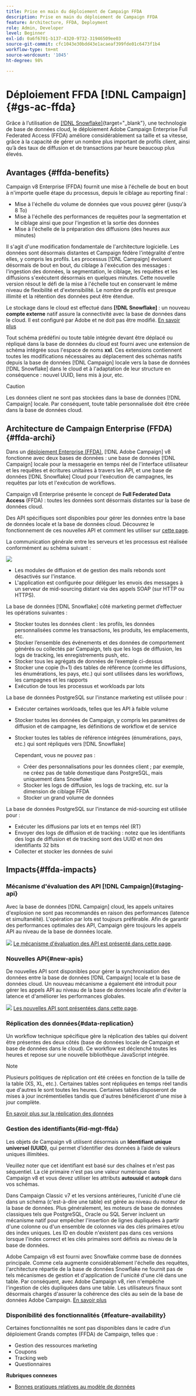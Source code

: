 ```yaml
---
title: Prise en main du déploiement de Campaign FFDA
description: Prise en main du déploiement de Campaign FFDA
feature: Architecture, FFDA, Deployment
role: Admin, Developer
level: Beginner
exl-id: 0a6f6701-b137-4320-9732-31946509ee03
source-git-commit: cfc1043e30bdd43e1acaeaf399fde01c6473f1b4
workflow-type: tm+mt
source-wordcount: '1045'
ht-degree: 98%

---
```


# Déploiement FFDA [!DNL Campaign] {#gs-ac-ffda}

Grâce à l’utilisation de [[!DNL Snowflake]](https://www.snowflake.com/){target="_blank"}, une technologie de base de données cloud, le déploiement Adobe Campaign Enterprise Full Federated Access (FFDA) améliore considérablement sa taille et sa vitesse, grâce à la capacité de gérer un nombre plus important de profils client, ainsi qu’à des taux de diffusion et de transactions par heure beaucoup plus élevés.

## Avantages {#ffda-benefits}

Campaign v8 Enterprise (FFDA) fournit une mise à l&#39;échelle de bout en bout à n&#39;importe quelle étape du processus, depuis le ciblage au reporting final :

* Mise à l&#39;échelle du volume de données que vous pouvez gérer (jusqu&#39;à 8 To)
* Mise à l&#39;échelle des performances de requêtes pour la segmentation et le ciblage ainsi que pour l&#39;ingestion et la sortie des données
* Mise à l&#39;échelle de la préparation des diffusions (des heures aux minutes)

Il s&#39;agit d&#39;une modification fondamentale de l&#39;architecture logicielle. Les données sont désormais distantes et Campaign fédère l&#39;intégralité d&#39;entre elles, y compris les profils. Les processus [!DNL Campaign] évoluent désormais de bout en bout, du ciblage à l&#39;exécution des messages : l&#39;ingestion des données, la segmentation, le ciblage, les requêtes et les diffusions s&#39;exécutent désormais en quelques minutes. Cette nouvelle version résout le défi de la mise à l&#39;échelle tout en conservant le même niveau de flexibilité et d&#39;extensibilité. Le nombre de profils est presque illimité et la rétention des données peut être étendue.

Le stockage dans le cloud est effectué dans **[!DNL Snowflake]** : un nouveau **compte externe** natif assure la connectivité avec la base de données dans le cloud. Il est configuré par Adobe et ne doit pas être modifié. [En savoir plus](../config/external-accounts.md)

Tout schéma prédéfini ou toute table intégrée devant être déplacé ou répliqué dans la base de données du cloud est fourni avec une extension de schéma intégrée sous l&#39;espace de noms **xxl**. Ces extensions contiennent toutes les modifications nécessaires au déplacement des schémas natifs depuis la base de données [!DNL Campaign] locale vers la base de données [!DNL Snowflake] dans le cloud et à l&#39;adaptation de leur structure en conséquence : nouvel UUID, liens mis à jour, etc.

>[!CAUTION]
>
> Les données client ne sont pas stockées dans la base de données [!DNL Campaign] locale. Par conséquent, toute table personnalisée doit être créée dans la base de données cloud.
>

## Architecture de Campaign Enterprise (FFDA){#ffda-archi}

Dans un [déploiement Enterprise (FFDA)](../architecture/enterprise-deployment.md), [!DNL Adobe Campaign] v8 fonctionne avec deux bases de données : une base de données [!DNL Campaign] locale pour la messagerie en temps réel de l&#39;interface utilisateur et les requêtes et écritures unitaires à travers les API, et une base de données [!DNL Snowflake] Cloud pour l&#39;exécution de campagnes, les requêtes par lots et l&#39;exécution de workflows.

Campaign v8 Enterprise présente le concept de **Full Federated Data Access** (FFDA) : toutes les données sont désormais distantes sur la base de données cloud.

Des API spécifiques sont disponibles pour gérer les données entre la base de données locale et la base de données cloud. Découvrez le fonctionnement de ces nouvelles API et comment les utiliser sur [cette page](new-apis.md).

La communication générale entre les serveurs et les processus est réalisée conformément au schéma suivant :

![](assets/architecture.png)

* Les modules de diffusion et de gestion des mails rebonds sont désactivés sur l&#39;instance.
* L&#39;application est configurée pour déléguer les envois des messages à un serveur de mid-sourcing distant via des appels SOAP (sur HTTP ou HTTPS).

La base de données [!DNL Snowflake] côté marketing permet d’effectuer les opérations suivantes :

* Stocker toutes les données client : les profils, les données personnalisées comme les transactions, les produits, les emplacements, etc.
* Stocker l’ensemble des événements et des données de comportement générés ou collectés par Campaign, tels que les logs de diffusion, les logs de tracking, les enregistrements push, etc.
* Stocker tous les agrégats de données de l’exemple ci-dessus
* Stocker une copie (h+1) des tables de référence (comme les diffusions, les énumérations, les pays, etc.) qui sont utilisées dans les workflows, les campagnes et les rapports
* Exécution de tous les processus et workloads par lots


La base de données PostgreSQL sur l&#39;instance marketing est utilisée pour :

* Exécuter certaines workloads, telles que les API à faible volume
* Stocker toutes les données de Campaign, y compris les paramètres de diffusion et de campagne, les définitions de workflow et de service
* Stocker toutes les tables de référence intégrées (énumérations, pays, etc.) qui sont répliqués vers [!DNL Snowflake]

  Cependant, vous ne pouvez pas :
   * Créer des personnalisations pour les données client ; par exemple, ne créez pas de table domestique dans PostgreSQL, mais uniquement dans Snowflake
   * Stocker les logs de diffusion, les logs de tracking, etc. sur la dimension de ciblage FFDA
   * Stocker un grand volume de données


La base de données PostgreSQL sur l&#39;instance de mid-sourcing est utilisée pour :

* Exécuter les diffusions par lots et en temps réel (RT)
* Envoyer des logs de diffusion et de tracking : notez que les identifiants des logs de diffusion et de tracking sont des UUID et non des identifiants 32 bits
* Collecter et stocker les données de suivi


## Impacts{#ffda-impacts}

### Mécanisme d&#39;évaluation des API [!DNL Campaign]{#staging-api}

Avec la base de données [!DNL Campaign] cloud, les appels unitaires d&#39;explosion ne sont pas recommandés en raison des performances (latence et simultanéité). L&#39;opération par lots est toujours préférable. Afin de garantir des performances optimales des API, Campaign gère toujours les appels API au niveau de la base de données locale.

![](../assets/do-not-localize/glass.png) [Le mécanisme d&#39;évaluation des API est présenté dans cette page](staging.md).

### Nouvelles API{#new-apis}

De nouvelles API sont disponibles pour gérer la synchronisation des données entre la base de données [!DNL Campaign] locale et la base de données cloud. Un nouveau mécanisme a également été introduit pour gérer les appels API au niveau de la base de données locale afin d&#39;éviter la latence et d&#39;améliorer les performances globales.

![](../assets/do-not-localize/glass.png) [Les nouvelles API sont présentées dans cette page](new-apis.md).


### Réplication des données{#data-replication}

Un workflow technique spécifique gère la réplication des tables qui doivent être présentes des deux côtés (base de données locale de Campaign et base de données dans le cloud). Ce workflow est déclenché toutes les heures et repose sur une nouvelle bibliothèque JavaScript intégrée.

>[!NOTE]
>
> Plusieurs politiques de réplication ont été créées en fonction de la taille de la table (XS, XL, etc.).
> Certaines tables sont répliquées en temps réel tandis que d&#39;autres le sont toutes les heures. Certaines tables disposeront de mises à jour incrémentielles tandis que d&#39;autres bénéficieront d&#39;une mise à jour complète.
>

[En savoir plus sur la réplication des données](replication.md)

### Gestion des identifiants{#id-mgt-ffda}

Les objets de Campaign v8 utilisent désormais un **Identifiant unique universel (UUID)**, qui permet d’identifier des données à l’aide de valeurs uniques illimitées.

Veuillez noter que cet identifiant est basé sur des chaînes et n&#39;est pas séquentiel. La clé primaire n&#39;est pas une valeur numérique dans Campaign v8 et vous devez utiliser les attributs **autouuid** et **autopk** dans vos schémas.

Dans Campaign Classic v7 et les versions antérieures, l&#39;unicité d&#39;une clé dans un schéma (c&#39;est-à-dire une table) est gérée au niveau du moteur de la base de données. Plus généralement, les moteurs de base de données classiques tels que PostgreSQL, Oracle ou SQL Server incluent un mécanisme natif pour empêcher l&#39;insertion de lignes dupliquées à partir d&#39;une colonne ou d&#39;un ensemble de colonnes via des clés primaires et/ou des index uniques. Les ID en double n&#39;existent pas dans ces versions lorsque l&#39;index correct et les clés primaires sont définis au niveau de la base de données.

Adobe Campaign v8 est fourni avec Snowflake comme base de données principale. Comme cela augmente considérablement l&#39;échelle des requêtes, l&#39;architecture répartie de la base de données Snowflake ne fournit pas de tels mécanismes de gestion et d&#39;application de l&#39;unicité d&#39;une clé dans une table. Par conséquent, avec Adobe Campaign v8, rien n&#39;empêche l&#39;ingestion de clés dupliquées dans une table. Les utilisateurs finaux sont désormais chargés d&#39;assurer la cohérence des clés au sein de la base de données Adobe Campaign. [En savoir plus](keys.md)

### Disponibilité des fonctionnalités {#feature-availability}

Certaines fonctionnalités ne sont pas disponibles dans le cadre d’un déploiement Grands comptes (FFDA) de Campaign, telles que :

* Gestion des ressources marketing
* Coupons
* Tracking web
* Questionnaires


**Rubriques connexes**

* [Bonnes pratiques relatives au modèle de données](../dev/datamodel-best-practices.md)
